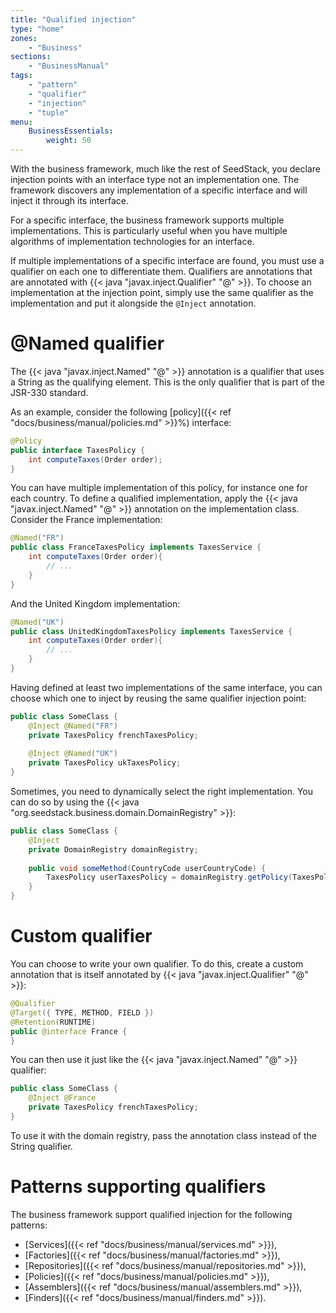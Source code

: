 ```yaml
---
title: "Qualified injection"
type: "home"
zones:
    - "Business"
sections:
    - "BusinessManual"
tags:
    - "pattern"
    - "qualifier"
    - "injection"
    - "tuple"
menu:
    BusinessEssentials:
        weight: 50
---
```


With the business framework, much like the rest of SeedStack, you declare injection points with an interface type not an 
implementation one. The framework discovers any implementation of a specific interface and will inject it through its interface.

For a specific interface, the business framework supports multiple implementations. This is particularly useful when you
have multiple algorithms of implementation technologies for an interface. 

If multiple implementations of a specific interface are found, you must use a qualifier on each one to differentiate 
them. Qualifiers are annotations that are annotated with {{< java "javax.inject.Qualifier" "@" >}}. To choose an implementation
at the injection point, simply use the same qualifier as the implementation and put it alongside the `@Inject` annotation. 

# @Named qualifier

The {{< java "javax.inject.Named" "@" >}} annotation is a qualifier that uses a String as the qualifying element. This is
the only qualifier that is part of the JSR-330 standard.
 
As an example, consider the following [policy]({{< ref "docs/business/manual/policies.md" >}}%) interface:

```java
@Policy
public interface TaxesPolicy {
    int computeTaxes(Order order);
}
```

You can have multiple implementation of this policy, for instance one for each country. To define a qualified implementation,
apply the {{< java "javax.inject.Named" "@" >}} annotation on the implementation class. Consider the France implementation:

```java
@Named("FR")
public class FranceTaxesPolicy implements TaxesService {
    int computeTaxes(Order order){
        // ...
    }
}
```

And the United Kingdom implementation:

```java
@Named("UK")
public class UnitedKingdomTaxesPolicy implements TaxesService {
    int computeTaxes(Order order){
        // ...
    }
}
```

Having defined at least two implementations of the same interface, you can choose which one to inject by reusing the same
qualifier injection point:

```java
public class SomeClass {
    @Inject @Named("FR")
    private TaxesPolicy frenchTaxesPolicy;
    
    @Inject @Named("UK")
    private TaxesPolicy ukTaxesPolicy;
}
```

Sometimes, you need to dynamically select the right implementation. You can do so by using the {{< java "org.seedstack.business.domain.DomainRegistry" >}}:

```java
public class SomeClass {
    @Inject
    private DomainRegistry domainRegistry;
    
    public void someMethod(CountryCode userCountryCode) {
        TaxesPolicy userTaxesPolicy = domainRegistry.getPolicy(TaxesPolicy.class, userCountryCode);
    }
}
```

# Custom qualifier

You can choose to write your own qualifier. To do this, create a custom annotation that is itself annotated by 
{{< java "javax.inject.Qualifier" "@" >}}:

```java
@Qualifier
@Target({ TYPE, METHOD, FIELD })
@Retention(RUNTIME)
public @interface France {
}
```

You can then use it just like the {{< java "javax.inject.Named" "@" >}} qualifier:

```java
public class SomeClass {
    @Inject @France
    private TaxesPolicy frenchTaxesPolicy;   
}
```

To use it with the domain registry, pass the annotation class instead of the String qualifier.

# Patterns supporting qualifiers

The business framework support qualified injection for the following patterns:

* [Services]({{< ref "docs/business/manual/services.md" >}}),
* [Factories]({{< ref "docs/business/manual/factories.md" >}}),
* [Repositories]({{< ref "docs/business/manual/repositories.md" >}}),
* [Policies]({{< ref "docs/business/manual/policies.md" >}}),
* [Assemblers]({{< ref "docs/business/manual/assemblers.md" >}}),
* [Finders]({{< ref "docs/business/manual/finders.md" >}}).

